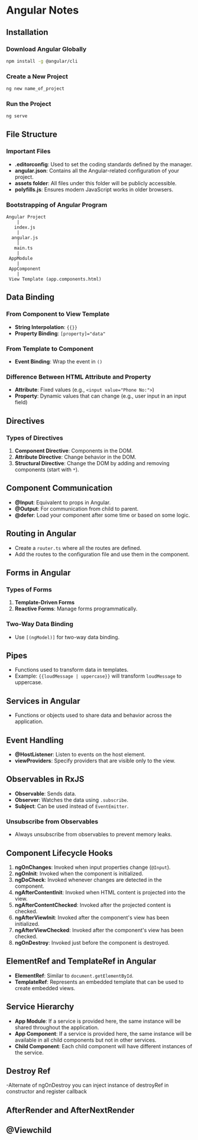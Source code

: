 


# Angular Notes

## Installation

### Download Angular Globally
```bash
npm install -g @angular/cli
```

### Create a New Project
```bash
ng new name_of_project
```

### Run the Project
```bash
ng serve
```

## File Structure

### Important Files
- **.editorconfig**: Used to set the coding standards defined by the manager.
- **angular.json**: Contains all the Angular-related configuration of your project.
- **assets folder**: All files under this folder will be publicly accessible.
- **polyfills.js**: Ensures modern JavaScript works in older browsers.

### Bootstrapping of Angular Program
```
Angular Project
    |
   index.js
    |
  angular.js
    |
   main.ts
    |
 AppModule
    |
 AppComponent
    |
 View Template (app.components.html)
```

## Data Binding

### From Component to View Template
- **String Interpolation**: `{{}}`
- **Property Binding**: `[property]="data"`

### From Template to Component
- **Event Binding**: Wrap the event in `()`

### Difference Between HTML Attribute and Property
- **Attribute**: Fixed values (e.g., `<input value="Phone No:">`)
- **Property**: Dynamic values that can change (e.g., user input in an input field)

## Directives

### Types of Directives
1. **Component Directive**: Components in the DOM.
2. **Attribute Directive**: Change behavior in the DOM.
3. **Structural Directive**: Change the DOM by adding and removing components (start with `*`).

## Component Communication

- **@Input**: Equivalent to props in Angular.
- **@Output**: For communication from child to parent.
- **@defer**: Load your component after some time or based on some logic.

## Routing in Angular

- Create a `router.ts` where all the routes are defined.
- Add the routes to the configuration file and use them in the component.

## Forms in Angular

### Types of Forms
1. **Template-Driven Forms**
2. **Reactive Forms**: Manage forms programmatically.

### Two-Way Data Binding
- Use `[(ngModel)]` for two-way data binding.

## Pipes

- Functions used to transform data in templates.
- Example: `{{loudMessage | uppercase}}` will transform `loudMessage` to uppercase.

## Services in Angular

- Functions or objects used to share data and behavior across the application.

## Event Handling

- **@HostListener**: Listen to events on the host element.
- **viewProviders**: Specify providers that are visible only to the view.

## Observables in RxJS

- **Observable**: Sends data.
- **Observer**: Watches the data using `.subscribe`.
- **Subject**: Can be used instead of `EventEmitter`.

### Unsubscribe from Observables
- Always unsubscribe from observables to prevent memory leaks.

## Component Lifecycle Hooks

1. **ngOnChanges**: Invoked when input properties change (`@Input`).
2. **ngOnInit**: Invoked when the component is initialized.
3. **ngDoCheck**: Invoked whenever changes are detected in the component.
4. **ngAfterContentInit**: Invoked when HTML content is projected into the view.
5. **ngAfterContentChecked**: Invoked after the projected content is checked.
6. **ngAfterViewInit**: Invoked after the component's view has been initialized.
7. **ngAfterViewChecked**: Invoked after the component's view has been checked.
8. **ngOnDestroy**: Invoked just before the component is destroyed.

## ElementRef and TemplateRef in Angular

- **ElementRef**: Similar to `document.getElementById`.
- **TemplateRef**: Represents an embedded template that can be used to create embedded views.

## Service Hierarchy

- **App Module**: If a service is provided here, the same instance will be shared throughout the application.
- **App Component**: If a service is provided here, the same instance will be available in all child components but not in other services.
- **Child Component**: Each child component will have different instances of the service.

## Destroy Ref
-Alternate of ngOnDestroy you can inject instance of destroyRef in constructor and register callback 

## AfterRender and AfterNextRender

## @Viewchild

